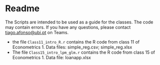 # Readme

The Scripts are intended to be used as a guide for the classes.
The code may contain errors. If you have any questions, please contact tiago.afonso@ubi.pt on Teams.

- the file `Class11_intro_R.r` contains the R code from class 11 of Econometrics 1. Data files: simple_reg.csv; simple_reg.xlsx
- The file `Class15_intro_lpm_glm.r` contains the R code from class 15 of Econometrics 1. Data file: loanapp.xlsx 
